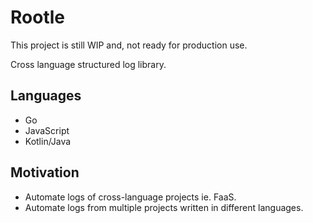 # Rootle
This project is still WIP and, not ready for production use.

Cross language structured log library.

## Languages

- Go
- JavaScript
- Kotlin/Java

## Motivation

- Automate logs of cross-language projects ie. FaaS.
- Automate logs from multiple projects written in different languages.


